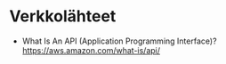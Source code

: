 
# Verkkolähteet

* What Is An API (Application Programming Interface)? https://aws.amazon.com/what-is/api/


